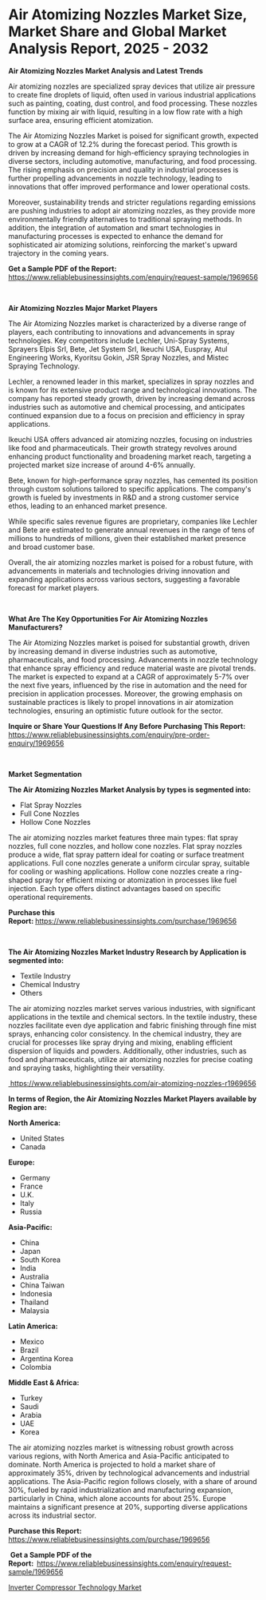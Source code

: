 <p><h1>Air Atomizing Nozzles Market Size, Market Share and Global Market Analysis Report, 2025 - 2032</h1></p><p><strong>Air Atomizing Nozzles Market Analysis and Latest Trends</strong></p>
<p><p>Air atomizing nozzles are specialized spray devices that utilize air pressure to create fine droplets of liquid, often used in various industrial applications such as painting, coating, dust control, and food processing. These nozzles function by mixing air with liquid, resulting in a low flow rate with a high surface area, ensuring efficient atomization.</p><p>The Air Atomizing Nozzles Market is poised for significant growth, expected to grow at a CAGR of 12.2% during the forecast period. This growth is driven by increasing demand for high-efficiency spraying technologies in diverse sectors, including automotive, manufacturing, and food processing. The rising emphasis on precision and quality in industrial processes is further propelling advancements in nozzle technology, leading to innovations that offer improved performance and lower operational costs.</p><p>Moreover, sustainability trends and stricter regulations regarding emissions are pushing industries to adopt air atomizing nozzles, as they provide more environmentally friendly alternatives to traditional spraying methods. In addition, the integration of automation and smart technologies in manufacturing processes is expected to enhance the demand for sophisticated air atomizing solutions, reinforcing the market's upward trajectory in the coming years.</p></p>
<p><strong>Get a Sample PDF of the Report:&nbsp;</strong> <a href="https://www.reliablebusinessinsights.com/enquiry/request-sample/1969656?utm_campaign=3134&utm_medium=2&utm_source=Github&utm_content=ia&utm_term=10042025&utm_id=air-atomizing-nozzles">https://www.reliablebusinessinsights.com/enquiry/request-sample/1969656</a></p>
<p>&nbsp;</p>
<p><strong>Air Atomizing Nozzles Major Market Players</strong></p>
<p><p>The Air Atomizing Nozzles market is characterized by a diverse range of players, each contributing to innovations and advancements in spray technologies. Key competitors include Lechler, Uni-Spray Systems, Sprayers Elpis Srl, Bete, Jet System Srl, Ikeuchi USA, Euspray, Atul Engineering Works, Kyoritsu Gokin, JSR Spray Nozzles, and Mistec Spraying Technology.</p><p>Lechler, a renowned leader in this market, specializes in spray nozzles and is known for its extensive product range and technological innovations. The company has reported steady growth, driven by increasing demand across industries such as automotive and chemical processing, and anticipates continued expansion due to a focus on precision and efficiency in spray applications.</p><p>Ikeuchi USA offers advanced air atomizing nozzles, focusing on industries like food and pharmaceuticals. Their growth strategy revolves around enhancing product functionality and broadening market reach, targeting a projected market size increase of around 4-6% annually.</p><p>Bete, known for high-performance spray nozzles, has cemented its position through custom solutions tailored to specific applications. The company's growth is fueled by investments in R&D and a strong customer service ethos, leading to an enhanced market presence.</p><p>While specific sales revenue figures are proprietary, companies like Lechler and Bete are estimated to generate annual revenues in the range of tens of millions to hundreds of millions, given their established market presence and broad customer base.</p><p>Overall, the air atomizing nozzles market is poised for a robust future, with advancements in materials and technologies driving innovation and expanding applications across various sectors, suggesting a favorable forecast for market players.</p></p>
<p>&nbsp;</p>
<p><strong>What Are The Key Opportunities For Air Atomizing Nozzles Manufacturers?</strong></p>
<p><p>The Air Atomizing Nozzles market is poised for substantial growth, driven by increasing demand in diverse industries such as automotive, pharmaceuticals, and food processing. Advancements in nozzle technology that enhance spray efficiency and reduce material waste are pivotal trends. The market is expected to expand at a CAGR of approximately 5-7% over the next five years, influenced by the rise in automation and the need for precision in application processes. Moreover, the growing emphasis on sustainable practices is likely to propel innovations in air atomization technologies, ensuring an optimistic future outlook for the sector.</p></p>
<p><strong>Inquire or Share Your Questions If Any Before Purchasing This Report:</strong> <a href="https://www.reliablebusinessinsights.com/enquiry/pre-order-enquiry/1969656?utm_campaign=3134&utm_medium=2&utm_source=Github&utm_content=ia&utm_term=10042025&utm_id=air-atomizing-nozzles">https://www.reliablebusinessinsights.com/enquiry/pre-order-enquiry/1969656</a></p>
<p>&nbsp;</p>
<p><strong>Market Segmentation</strong></p>
<p><strong>The Air Atomizing Nozzles Market Analysis by types is segmented into:</strong></p>
<p><ul><li>Flat Spray Nozzles</li><li>Full Cone Nozzles</li><li>Hollow Cone Nozzles</li></ul></p>
<p><p>The air atomizing nozzles market features three main types: flat spray nozzles, full cone nozzles, and hollow cone nozzles. Flat spray nozzles produce a wide, flat spray pattern ideal for coating or surface treatment applications. Full cone nozzles generate a uniform circular spray, suitable for cooling or washing applications. Hollow cone nozzles create a ring-shaped spray for efficient mixing or atomization in processes like fuel injection. Each type offers distinct advantages based on specific operational requirements.</p></p>
<p><strong>Purchase this Report:&nbsp;</strong><a href="https://www.reliablebusinessinsights.com/purchase/1969656?utm_campaign=3134&utm_medium=2&utm_source=Github&utm_content=ia&utm_term=10042025&utm_id=air-atomizing-nozzles">https://www.reliablebusinessinsights.com/purchase/1969656</a></p>
<p>&nbsp;</p>
<p><strong>The Air Atomizing Nozzles Market Industry Research by Application is segmented into:</strong></p>
<p><ul><li>Textile Industry</li><li>Chemical Industry</li><li>Others</li></ul></p>
<p><p>The air atomizing nozzles market serves various industries, with significant applications in the textile and chemical sectors. In the textile industry, these nozzles facilitate even dye application and fabric finishing through fine mist sprays, enhancing color consistency. In the chemical industry, they are crucial for processes like spray drying and mixing, enabling efficient dispersion of liquids and powders. Additionally, other industries, such as food and pharmaceuticals, utilize air atomizing nozzles for precise coating and spraying tasks, highlighting their versatility.</p></p>
<p><a href="https://www.reliablebusinessinsights.com/air-atomizing-nozzles-r1969656?utm_campaign=3134&utm_medium=2&utm_source=Github&utm_content=ia&utm_term=10042025&utm_id=air-atomizing-nozzles">&nbsp;https://www.reliablebusinessinsights.com/air-atomizing-nozzles-r1969656</a></p>
<p><strong>In terms of Region, the Air Atomizing Nozzles Market Players available by Region are:</strong></p>
<p>
    <p> <strong> North America: </strong>
        <ul>
            <li>United States</li>
            <li>Canada</li>
        </ul>
        </p> 
    <p> <strong> Europe: </strong>
        <ul>
            <li>Germany</li>
            <li>France</li>
            <li>U.K.</li>
            <li>Italy</li>
            <li>Russia</li>
        </ul>
        </p> 
    <p> <strong> Asia-Pacific: </strong>
        <ul>
            <li>China</li>
            <li>Japan</li>
            <li>South Korea</li>
            <li>India</li>
            <li>Australia</li>
            <li>China Taiwan</li>
            <li>Indonesia</li>
            <li>Thailand</li>
            <li>Malaysia</li>
        </ul>
        </p> 
    <p> <strong> Latin America: </strong>
        <ul>
            <li>Mexico</li>
            <li>Brazil</li>
            <li>Argentina Korea</li>
            <li>Colombia</li>
        </ul>
        </p> 
    <p> <strong> Middle East & Africa: </strong>
        <ul>
            <li>Turkey</li>
            <li>Saudi</li>
            <li>Arabia</li>
            <li>UAE</li>
            <li>Korea</li>
        </ul>
    </p>
    </p>
<p><p>The air atomizing nozzles market is witnessing robust growth across various regions, with North America and Asia-Pacific anticipated to dominate. North America is projected to hold a market share of approximately 35%, driven by technological advancements and industrial applications. The Asia-Pacific region follows closely, with a share of around 30%, fueled by rapid industrialization and manufacturing expansion, particularly in China, which alone accounts for about 25%. Europe maintains a significant presence at 20%, supporting diverse applications across its industrial sector.</p></p>
<p><strong>Purchase this Report: </strong><a href="https://www.reliablebusinessinsights.com/purchase/1969656?utm_campaign=3134&utm_medium=2&utm_source=Github&utm_content=ia&utm_term=10042025&utm_id=air-atomizing-nozzles">https://www.reliablebusinessinsights.com/purchase/1969656</a></p>
<p>&nbsp;<strong>Get a Sample PDF of the Report:&nbsp;&nbsp;</strong><a href="https://www.reliablebusinessinsights.com/enquiry/request-sample/1969656?utm_campaign=3134&utm_medium=2&utm_source=Github&utm_content=ia&utm_term=10042025&utm_id=air-atomizing-nozzles">https://www.reliablebusinessinsights.com/enquiry/request-sample/1969656</a></p>
<p><strong></strong></p>
<p><p><a href="https://github.com/buenayankobl/Market-Research-Report-List-1/blob/main/inverter-compressor-technology-market.md?utm_campaign=3134&utm_medium=2&utm_source=Github&utm_content=ia&utm_term=10042025&utm_id=air-atomizing-nozzles">Inverter Compressor Technology Market</a></p></p>